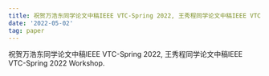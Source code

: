 ```yaml
---
title: 祝贺万浩东同学论文中稿IEEE VTC-Spring 2022, 王秀程同学论文中稿IEEE VTC-Spring 2022 Workshop.
date: '2022-05-02'
tag: paper
---
```


祝贺万浩东同学论文中稿IEEE VTC-Spring 2022, 王秀程同学论文中稿IEEE VTC-Spring 2022 Workshop.

<!--more-->

